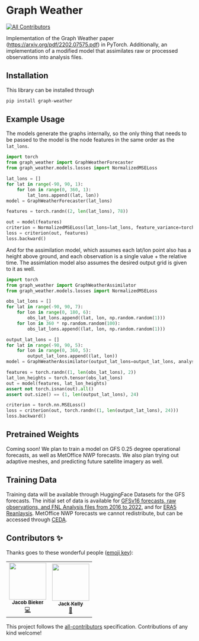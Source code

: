 # Graph Weather
<!-- ALL-CONTRIBUTORS-BADGE:START - Do not remove or modify this section -->
[![All Contributors](https://img.shields.io/badge/all_contributors-2-orange.svg?style=flat-square)](#contributors-)
<!-- ALL-CONTRIBUTORS-BADGE:END -->
Implementation of the Graph Weather paper (https://arxiv.org/pdf/2202.07575.pdf) in PyTorch. Additionally, an implementation
of a modified model that assimilates raw or processed observations into analysis files.


## Installation

This library can be installed through

```bash
pip install graph-weather
```

## Example Usage

The models generate the graphs internally, so the only thing that needs to be passed to the model is the node features
in the same order as the ```lat_lons```.

```python
import torch
from graph_weather import GraphWeatherForecaster
from graph_weather.models.losses import NormalizedMSELoss

lat_lons = []
for lat in range(-90, 90, 1):
    for lon in range(0, 360, 1):
        lat_lons.append((lat, lon))
model = GraphWeatherForecaster(lat_lons)

features = torch.randn((2, len(lat_lons), 78))

out = model(features)
criterion = NormalizedMSELoss(lat_lons=lat_lons, feature_variance=torch.randn((78,)))
loss = criterion(out, features)
loss.backward()
```

And for the assimilation model, which assumes each lat/lon point also has a height above ground, and each observation
is a single value + the relative time. The assimlation model also assumes the desired output grid is given to it as
well.

```python
import torch
from graph_weather import GraphWeatherAssimilator
from graph_weather.models.losses import NormalizedMSELoss

obs_lat_lons = []
for lat in range(-90, 90, 7):
    for lon in range(0, 180, 6):
        obs_lat_lons.append((lat, lon, np.random.random(1)))
    for lon in 360 * np.random.random(100):
        obs_lat_lons.append((lat, lon, np.random.random(1)))

output_lat_lons = []
for lat in range(-90, 90, 5):
    for lon in range(0, 360, 5):
        output_lat_lons.append((lat, lon))
model = GraphWeatherAssimilator(output_lat_lons=output_lat_lons, analysis_dim=24)

features = torch.randn((1, len(obs_lat_lons), 2))
lat_lon_heights = torch.tensor(obs_lat_lons)
out = model(features, lat_lon_heights)
assert not torch.isnan(out).all()
assert out.size() == (1, len(output_lat_lons), 24)

criterion = torch.nn.MSELoss()
loss = criterion(out, torch.randn((1, len(output_lat_lons), 24)))
loss.backward()
```

## Pretrained Weights
Coming soon! We plan to train a model on GFS 0.25 degree operational forecasts, as well as MetOffice NWP forecasts.
We also plan trying out adaptive meshes, and predicting future satellite imagery as well.

## Training Data
Training data will be available through HuggingFace Datasets for the GFS forecasts. The initial set of data is available for [GFSv16 forecasts, raw observations, and FNL Analysis files from 2016 to 2022](https://huggingface.co/datasets/openclimatefix/gfs-reforecast), and for [ERA5 Reanlaysis](https://huggingface.co/datasets/openclimatefix/era5). MetOffice NWP forecasts we cannot
redistribute, but can be accessed through [CEDA](https://data.ceda.ac.uk/).

## Contributors ✨

Thanks goes to these wonderful people ([emoji key](https://allcontributors.org/docs/en/emoji-key)):

<!-- ALL-CONTRIBUTORS-LIST:START - Do not remove or modify this section -->
<!-- prettier-ignore-start -->
<!-- markdownlint-disable -->
<table>
  <tbody>
    <tr>
      <td align="center"><a href="https://www.jacobbieker.com"><img src="https://avatars.githubusercontent.com/u/7170359?v=4?s=100" width="100px;" alt=""/><br /><sub><b>Jacob Bieker</b></sub></a><br /><a href="https://github.com/openclimatefix/graph_weather/commits?author=jacobbieker" title="Code">💻</a></td>
      <td align="center"><a href="http://jack-kelly.com"><img src="https://avatars.githubusercontent.com/u/460756?v=4?s=100" width="100px;" alt=""/><br /><sub><b>Jack Kelly</b></sub></a><br /><a href="#ideas-JackKelly" title="Ideas, Planning, & Feedback">🤔</a></td>
    </tr>
  </tbody>
</table>

<!-- markdownlint-restore -->
<!-- prettier-ignore-end -->

<!-- ALL-CONTRIBUTORS-LIST:END -->

This project follows the [all-contributors](https://github.com/all-contributors/all-contributors) specification. Contributions of any kind welcome!